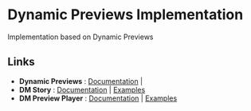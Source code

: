 # Dynamic Previews Implementation

Implementation based on Dynamic Previews

## Links

- __Dynamic Previews__ : [Documentation](https://www.canva.com/design/DAEGDbSibZE/cvoKs-MEOdq3paAehFLkbQ/view?website#4:l-equipe-case) |
- __DM Story__ :  [Documentation](https://dmvs-apac.github.io/dynamic-preview/story) | [Examples](https://dmvs-apac.github.io/dynamic-preview/examples/dm_story/index.html)
- __DM Preview Player__ :  [Documentation](https://dmvs-apac.github.io/dynamic-preview/player) | [Examples](https://dmvs-apac.github.io/dynamic-preview/examples/dm_preview_player/basic/index.html)

